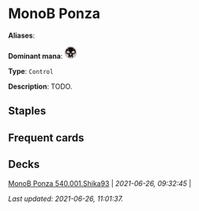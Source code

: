 # MonoB Ponza

**Aliases**: 

**Dominant mana**: <img src="../resources/images/mana/B.png" width="25"/>

**Type**: `Control`

**Description**: TODO.

## **Staples**



## **Frequent cards**



## **Decks**

[MonoB Ponza 540.001.Shika93](https://deckstats.net/decks/78813/2125464-monob-ponza-540-001) | *2021-06-26, 09:32:45* |   


*Last updated: 2021-06-26, 11:01:37.*
